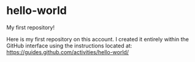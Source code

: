 # hello-world

My first repository!

Here is my first repository on this account. I created it entirely within the GitHub interface using the instructions located at: https://guides.github.com/activities/hello-world/
